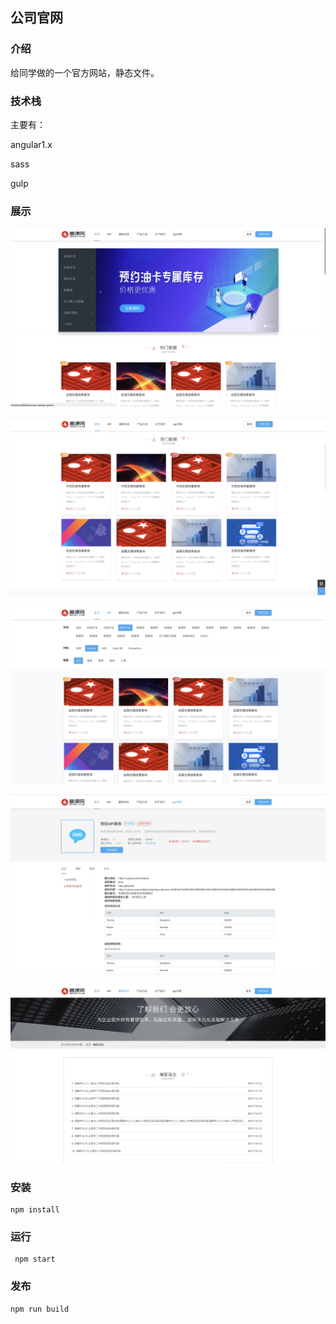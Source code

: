 ## 公司官网

### 介绍

给同学做的一个官方网站，静态文件。

### 技术栈

主要有：

angular1.x

sass

gulp

### 展示

![Alt text](https://github.com/shawn2016/projectPackage/blob/master/huangxinxin/home.png "Optional title")

![Alt text](https://github.com/shawn2016/projectPackage/blob/master/huangxinxin/list.png "Optional title")

![Alt text](https://github.com/shawn2016/projectPackage/blob/master/huangxinxin/list2.png "Optional title")

![Alt text](https://github.com/shawn2016/projectPackage/blob/master/huangxinxin/api.png "Optional title")

![Alt text](https://github.com/shawn2016/projectPackage/blob/master/huangxinxin/about.png "Optional title")

### 安装

```
npm install
```

### 运行

```
 npm start
```

### 发布

```
npm run build
```

